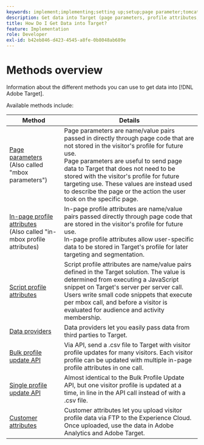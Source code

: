 ```yaml
---
keywords: implement;implementing;setting up;setup;page parameter;tomcat;url encoded;in-page profile attribute;mbox parameter;in-page profile attributes;script profile attribute;bulk profile update API;single file update API;customer attributes;data providers;dataprovider;data provider
description: Get data into Target (page parameters, profile attributes, script profile attributes, data providers, single and bulk profile update APIs, Customer Attributes).
title: How Do I Get Data into Target?
feature: Implementation
role: Developer
exl-id: b42eb846-d423-4545-a8fe-0b8048ab689e
---
```

# Methods overview

Information about the different methods you can use to get data into [!DNL Adobe Target].

Available methods include:

|Method|Details|
| --- | --- |
|[Page parameters](/help/c-implementing-target/c-considerations-before-you-implement-target/c-methods-to-get-data-into-target/page-parameters.md)<br>(Also called "mbox parameters")|Page parameters are name/value pairs passed in directly through page code that are not stored in the visitor's profile for future use.<br>Page parameters are useful to send page data to Target that does not need to be stored with the visitor's profile for future targeting use. These values are instead used to describe the page or the action the user took on the specific page.|
|[In-page profile attributes](/help/c-implementing-target/c-considerations-before-you-implement-target/c-methods-to-get-data-into-target/in-page-profile-attributes.md)<br>(Also called "in-mbox profile attributes)|In-page profile attributes are name/value pairs passed directly through page code that are stored in the visitor's profile for future use.<br>In-page profile attributes allow user-specific data to be stored in Target's profile for later targeting and segmentation.|
|[Script profile attributes](/help/c-implementing-target/c-considerations-before-you-implement-target/c-methods-to-get-data-into-target/script-profile-attributes.md)|Script profile attributes are name/value pairs defined in the Target solution. The value is determined from executing a JavaScript snippet on Target's server per server call.<br>Users write small code snippets that execute per mbox call, and before a visitor is evaluated for audience and activity membership.|
|[Data providers](/help/c-implementing-target/c-considerations-before-you-implement-target/c-methods-to-get-data-into-target/data-providers.md)|Data providers let you easily pass data from third parties to Target.|
|[Bulk profile update API](/help/c-implementing-target/c-considerations-before-you-implement-target/c-methods-to-get-data-into-target/bulk-profile-update-api.md)|Via API, send a .csv file to Target with visitor profile updates for many visitors. Each visitor profile can be updated with multiple in-page profile attributes in one call.|
|[Single profile update API](/help/c-implementing-target/c-considerations-before-you-implement-target/c-methods-to-get-data-into-target/single-profile-update-api.md)|Almost identical to the Bulk Profile Update API, but one visitor profile is updated at a time, in line in the API call instead of with a .csv file.|
|[Customer attributes](/help/c-implementing-target/c-considerations-before-you-implement-target/c-methods-to-get-data-into-target/customer-attributes.md)|Customer attributes let you upload visitor profile data via FTP to the Experience Cloud. Once uploaded, use the data in Adobe Analytics and Adobe Target.|












